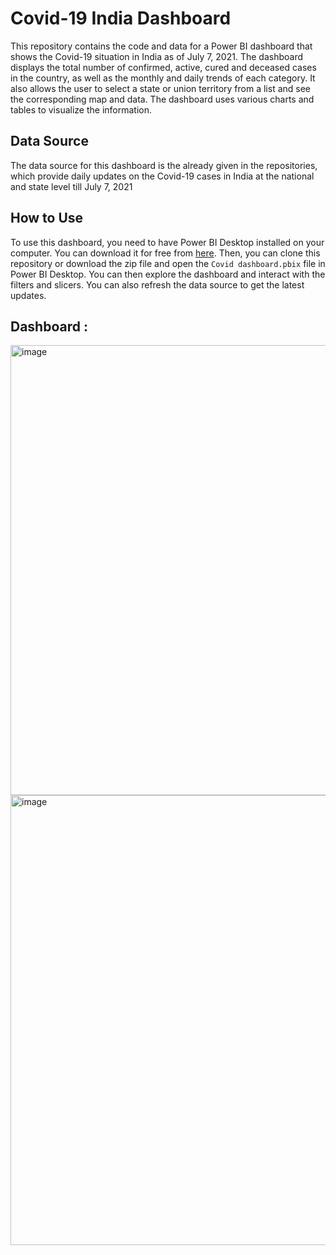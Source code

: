 # Covid-19 India Dashboard

This repository contains the code and data for a Power BI dashboard that shows the Covid-19 situation in India as of July 7, 2021. The dashboard displays the total number of confirmed, active, cured and deceased cases in the country, as well as the monthly and daily trends of each category. It also allows the user to select a state or union territory from a list and see the corresponding map and data. The dashboard uses various charts and tables to visualize the information.

## Data Source

The data source for this dashboard is the already given in the repositories, which provide daily updates on the Covid-19 cases in India at the national and state level till July 7, 2021

## How to Use

To use this dashboard, you need to have Power BI Desktop installed on your computer. You can download it for free from [here](https://powerbi.microsoft.com/en-us/desktop/). Then, you can clone this repository or download the zip file and open the `Covid dashboard.pbix` file in Power BI Desktop. You can then explore the dashboard and interact with the filters and slicers. You can also refresh the data source to get the latest updates.

## Dashboard :

<img width="720" alt="image" src="https://github.com/Keval2124/covid_dashboard/assets/75522377/5f752fb3-949c-4729-a048-82233153795c">

<img width="720" alt="image" src="https://github.com/Keval2124/covid_dashboard/assets/75522377/06a3f01c-0b04-42e2-899f-cc5c9295a280">
